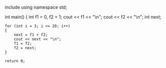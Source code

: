 include <iostream>
using namespace std;

int main()
{
    int f1 = 0, f2 = 1;
    cout << f1 << "\n";
    cout << f2 << "\n";
    int next;

    for (int i = 3; i <= 20; i++)
    {
        next = f1 + f2;
        cout << next << "\n";
        f1 = f2;
        f2 = next;
    }

    return 0;
